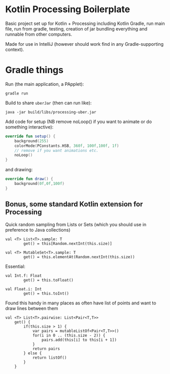 # Kotlin Processing Boilerplate

Basic project set up for Kotlin + Processing including Kotlin Gradle, run main file, run from gradle, testing, creation of jar bundling everything and runnable from other computers.

Made for use in IntelliJ (however should work find in any Gradle-supporting context).

# Gradle things

Run (the main application, a PApplet):

```
gradle run
```

Build to share `uberJar` (then can run like):

```
java -jar build/libs/processing-uber.jar
```

Add code for setup (NB remove noLoop() if you want to animate or do something interactive):

```kotlin
override fun setup() {
    background(255)
    colorMode(PConstants.HSB, 360f, 100f,100f, 1f)
    // remove if you want animations etc.
    noLoop()
}
```

and drawing:

```kotlin
override fun draw() {
    background(0f,0f,100f)
}
```

## Bonus, some standard Kotlin extension for Processing

Quick random sampling from Lists or Sets (which you should use in preference to Java collections)

    val <T> List<T>.sample: T
            get() = this[Random.nextInt(this.size)]

    val <T> MutableSet<T>.sample: T
            get() = this.elementAt(Random.nextInt(this.size))

Essential:

    val Int.f: Float
            get() = this.toFloat()

    val Float.i: Int
            get() = this.toInt()

Found this handy in many places as often have list of points and want to draw lines between them

    val <T> List<T>.pairwise: List<Pair<T,T>>
        get() {
            if(this.size > 1) {
                var pairs = mutableListOf<Pair<T,T>>()
                for(i in 0 .. (this.size - 2)) {
                    pairs.add(this[i] to this[i + 1])
                }
                return pairs
            } else {
                return listOf()
            }
        }
